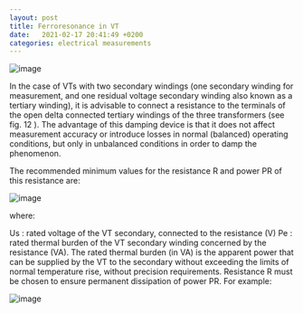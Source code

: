 ```yaml
---
layout: post
title: Ferroresonance in VT
date:   2021-02-17 20:41:49 +0200
categories: electrical measurements
---
```


![image](/assets/images/1_3.jpg)

In the case of VTs with two secondary windings (one secondary winding for measurement, and
one residual voltage secondary winding also known as a tertiary winding), it is advisable to
connect a resistance to the terminals of the open delta connected tertiary windings of the three
transformers (see fig. 12 ). The advantage of this damping device is that it does not affect
measurement accuracy or introduce losses in normal (balanced) operating conditions, but only
in unbalanced conditions in order to damp the phenomenon.

The recommended minimum values for the resistance R and power PR of this resistance
are:

![image](/assets/images/1_1.jpg)

where:

Us : rated voltage of the VT secondary, connected to the resistance (V)
Pe : rated thermal burden of the VT secondary winding concerned by the resistance (VA).
The rated thermal burden (in VA) is the apparent power that can be supplied by the VT to the
secondary without exceeding the limits of normal temperature rise, without precision requirements.
Resistance R must be chosen to ensure permanent dissipation of power PR.
For example:

![image](/assets/images/1_2.jpg)
